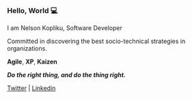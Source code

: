 ### Hello, World 💻

I am Nelson Kopliku, Software Developer

Committed in discovering the best socio-technical strategies in organizations.

**Agile**, **XP**, **Kaizen**

***Do the right thing, and do the thing right.***

[Twitter](https://twitter.com/koplikunel) | [Linkedin](https://www.linkedin.com/in/nelsonkopliku/)
